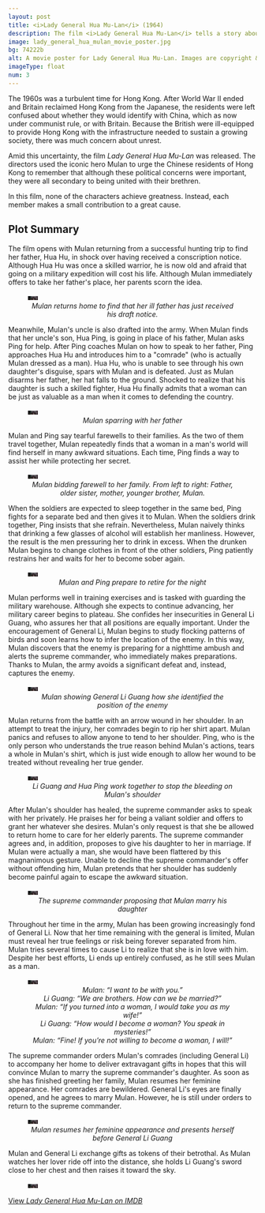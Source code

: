 ```yaml
---
layout: post
title: <i>Lady General Hua Mu-Lan</i> (1964)
description: The film <i>Lady General Hua Mu-Lan</i> tells a story about unity. By themselves, Mulan, Ping, and Li Guang each make small contributions. Together, they achieve something great.
image: lady_general_hua_mulan_movie_poster.jpg
bg: 74222b
alt: A movie poster for Lady General Hua Mu-Lan. Images are copyright &copy;1964 Shaw Brothers.
imageType: float
num: 3
---
```


The 1960s was a turbulent time for Hong Kong. After World War II ended and Britain reclaimed Hong Kong from the Japanese, the residents were left confused about whether they would identify with China, which as now under communist rule, or with Britain. Because the British were ill-equipped to provide Hong Kong with the infrastructure needed to sustain a growing society, there was much concern about unrest.

Amid this uncertainty, the film *Lady General Hua Mu-Lan* was released. The directors used the iconic hero Mulan to urge the Chinese residents of Hong Kong to remember that although these political concerns were important, they were all secondary to being united with their brethren.

In this film, none of the characters achieve greatness. Instead, each member makes a small contribution to a great cause.

<h2>Plot Summary</h2>

The film opens with Mulan returning from a successful hunting trip to find her father, Hua Hu, in shock over having received a conscription notice. Although Hua Hu was once a skilled warrior, he is now old and afraid that going on a military expedition will cost his life. Although Mulan immediately offers to take her father's place, her parents scorn the idea.

<figure class="big">
<img class="fillimg lazy" src="/assets/images/articles/lady_general_hua_mulan/placeholder.jpg" data-src="/assets/images/articles/lady_general_hua_mulan/1920/mulan_sees_her_father_sick.jpg" data-srcset="/assets/images/articles/lady_general_hua_mulan/320/mulan_sees_her_father_sick.jpg 320w, /assets/images/articles/lady_general_hua_mulan/640/mulan_sees_her_father_sick.jpg 640w, /assets/images/articles/lady_general_hua_mulan/960/mulan_sees_her_father_sick.jpg 960 w, /assets/images/articles/lady_general_hua_mulan/1440/mulan_sees_her_father_sick.jpg 1440w, /assets/images/articles/lady_general_hua_mulan/1920/mulan_sees_her_father_sick.jpg 1920w" alt="Mulan returns home to find that her ill father has just received his draft notice. Mulan is wearing a hunting uniform and her father is in bed." />
<figcaption style="text-align: center;"><i>Mulan returns home to find that her ill father has just received his draft notice.</i></figcaption>
</figure>

Meanwhile, Mulan's uncle is also drafted into the army. When Mulan finds that her uncle's son, Hua Ping, is going in place of his father, Mulan asks Ping for help. After Ping coaches Mulan on how to speak to her father, Ping approaches Hua Hu and introduces him to a "comrade" (who is actually Mulan dressed as a man). Hua Hu, who is unable to see through his own daughter's disguise, spars with Mulan and is defeated. Just as Mulan disarms her father, her hat falls to the ground. Shocked to realize that his daughter is such a skilled fighter, Hua Hu finally admits that a woman can be just as valuable as a man when it comes to defending the country.

<figure class="big">
<img class="fillimg lazy" src="/assets/images/articles/lady_general_hua_mulan/placeholder.jpg" data-src="/assets/images/articles/lady_general_hua_mulan/1920/mulan_spars_with_her_father.jpg" data-srcset="/assets/images/articles/lady_general_hua_mulan/320/mulan_spars_with_her_father.jpg 320w, /assets/images/articles/lady_general_hua_mulan/640/mulan_spars_with_her_father.jpg 640w, /assets/images/articles/lady_general_hua_mulan/960/mulan_spars_with_her_father.jpg 960w, /assets/images/articles/lady_general_hua_mulan/1440/mulan_spars_with_her_father.jpg 1440w, /assets/images/articles/lady_general_hua_mulan/1920/mulan_spars_with_her_father.jpg 1920w" alt="Mulan sparring with her father" />
<figcaption style="text-align: center;"><i>Mulan sparring with her father</i></figcaption>
</figure>

Mulan and Ping say tearful farewells to their families. As the two of them travel together, Mulan repeatedly finds that a woman in a man's world will find herself in many awkward situations. Each time, Ping finds a way to assist her while protecting her secret.

<figure class="big">
<img class="fillimg lazy" src="/assets/images/articles/lady_general_hua_mulan/placeholder.jpg" data-src="/assets/images/articles/lady_general_hua_mulan/1920/mulan_bids_farewell_to_her_family.jpg" data-srcset="/assets/images/articles/lady_general_hua_mulan/320/mulan_bids_farewell_to_her_family.jpg 320w, /assets/images/articles/lady_general_hua_mulan/640/mulan_bids_farewell_to_her_family.jpg 640w, /assets/images/articles/lady_general_hua_mulan/960/mulan_bids_farewell_to_her_family.jpg 960w, /assets/images/articles/lady_general_hua_mulan/1440/mulan_bids_farewell_to_her_family.jpg 1440w, /assets/images/articles/lady_general_hua_mulan/1920/mulan_bids_farewell_to_her_family.jpg 1920w" alt="Mulan bidding farewell to her family" />
<figcaption style="text-align: center;"><i>Mulan bidding farewell to her family. From left to right: Father, older sister, mother, younger brother, Mulan.</i></figcaption>
</figure>

When the soldiers are expected to sleep together in the same bed, Ping fights for a separate bed and then gives it to Mulan. When the soldiers drink together, Ping insists that she refrain. Nevertheless, Mulan naively thinks that drinking a few glasses of alcohol will establish her manliness. However, the result is the men pressuring her to drink in excess. When the drunken Mulan begins to change clothes in front of the other soldiers, Ping patiently restrains her and waits for her to become sober again.

<figure class="big">
<img class="fillimg lazy" src="/assets/images/articles/lady_general_hua_mulan/placeholder.jpg" data-src="/assets/images/articles/lady_general_hua_mulan/1920/mulan_and_ping_prepare_to_retire_for_the_night.jpg" data-srcset="/assets/images/articles/lady_general_hua_mulan/320/mulan_and_ping_prepare_to_retire_for_the_night.jpg 320w, /assets/images/articles/lady_general_hua_mulan/640/mulan_and_ping_prepare_to_retire_for_the_night.jpg 640w, /assets/images/articles/lady_general_hua_mulan/960/mulan_and_ping_prepare_to_retire_for_the_night.jpg 960w, /assets/images/articles/lady_general_hua_mulan/1440/mulan_and_ping_prepare_to_retire_for_the_night.jpg 1440w, /assets/images/articles/lady_general_hua_mulan/1920/mulan_and_ping_prepare_to_retire_for_the_night.jpg 1920w" alt="Mulan and Ping prepare to retire for the night" />
<figcaption style="text-align: center;"><i>Mulan and Ping prepare to retire for the night</i></figcaption>
</figure>

Mulan performs well in training exercises and is tasked with guarding the military warehouse. Although she expects to continue advancing, her military career begins to plateau. She confides her insecurities in General Li Guang, who assures her that all positions are equally important. Under the encouragement of General Li, Mulan begins to study flocking patterns of birds and soon learns how to infer the location of the enemy. In this way, Mulan discovers that the enemy is preparing for a nighttime ambush and alerts the supreme commander, who immediately makes preparations. Thanks to Mulan, the army avoids a significant defeat and, instead, captures the enemy.

<figure class="big">
<img class="fillimg lazy" src="/assets/images/articles/lady_general_hua_mulan/placeholder.jpg" data-src="/assets/images/articles/lady_general_hua_mulan/1920/mulan_with_general_li_guang_at_night.jpg" data-srcset="/assets/images/articles/lady_general_hua_mulan/320/mulan_with_general_li_guang_at_night.jpg 320w, /assets/images/articles/lady_general_hua_mulan/640/mulan_with_general_li_guang_at_night.jpg 640w, /assets/images/articles/lady_general_hua_mulan/960/mulan_with_general_li_guang_at_night.jpg 960w, /assets/images/articles/lady_general_hua_mulan/1440/mulan_with_general_li_guang_at_night.jpg 1440w, /assets/images/articles/lady_general_hua_mulan/1920/mulan_with_general_li_guang_at_night.jpg 1920w" alt="Mulan togeter with General Li Guang at night" />
<figcaption style="text-align: center;"><i>Mulan showing General Li Guang how she identified the position of the enemy</i></figcaption>
</figure>

Mulan returns from the battle with an arrow wound in her shoulder. In an attempt to treat the injury, her comrades begin to rip her shirt apart. Mulan panics and refuses to allow anyone to tend to her shoulder. Ping, who is the only person who understands the true reason behind Mulan's actions, tears a whole in Mulan's shirt, which is just wide enough to allow her wound to be treated without revealing her true gender.

<figure class="big">
<img class="fillimg lazy" src="/assets/images/articles/lady_general_hua_mulan/placeholder.jpg" data-src="/assets/images/articles/lady_general_hua_mulan/1920/mulan_shoulder_bleeding.jpg" data-srcset="/assets/images/articles/lady_general_hua_mulan/320/mulan_shoulder_bleeding.jpg 320w, /assets/images/articles/lady_general_hua_mulan/640/mulan_shoulder_bleeding.jpg 640w, /assets/images/articles/lady_general_hua_mulan/960/mulan_shoulder_bleeding.jpg 960w, /assets/images/articles/lady_general_hua_mulan/1440/mulan_shoulder_bleeding.jpg 1440w, /assets/images/articles/lady_general_hua_mulan/1920/mulan_shoulder_bleeding.jpg 1920w" alt="Li Guang and Hua Ping work together to stop the bleeding on Mulan’s shoulder" />
<figcaption style="text-align: center;"><i>Li Guang and Hua Ping work together to stop the bleeding on Mulan's shoulder</i></figcaption>
</figure>

After Mulan's shoulder has healed, the supreme commander asks to speak with her privately. He praises her for being a valiant soldier and offers to grant her whatever she desires. Mulan's only request is that she be allowed to return home to care for her elderly parents. The supreme commander agrees and, in addition, proposes to give his daughter to her in marriage. If Mulan were actually a man, she would have been flattered by this magnanimous gesture. Unable to decline the supreme commander's offer without offending him, Mulan pretends that her shoulder has suddenly become painful again to escape the awkward situation.

<figure class="big">
<img class="fillimg lazy" src="/assets/images/articles/lady_general_hua_mulan/placeholder.jpg" data-src="/assets/images/articles/lady_general_hua_mulan/1920/supreme_commander_with_mulan.jpg" data-srcset="/assets/images/articles/lady_general_hua_mulan/320/supreme_commander_with_mulan.jpg 320w, /assets/images/articles/lady_general_hua_mulan/640/supreme_commander_with_mulan.jpg 640w, /assets/images/articles/lady_general_hua_mulan/960/supreme_commander_with_mulan.jpg 960w, /assets/images/articles/lady_general_hua_mulan/1440/supreme_commander_with_mulan.jpg 1440w, /assets/images/articles/lady_general_hua_mulan/1920/supreme_commander_with_mulan.jpg 1920w" alt="The supreme commander proposing that Mulan marry his daughter" />
<figcaption style="text-align: center;"><i>The supreme commander proposing that Mulan marry his daughter</i></figcaption>
</figure>

Throughout her time in the army, Mulan has been growing increasingly fond of General Li. Now that her time remaining with the general is limited, Mulan must reveal her true feelings or risk being forever separated from him. Mulan tries several times to cause Li to realize that she is in love with him. Despite her best efforts, Li ends up entirely confused, as he still sees Mulan as a man.

<figure class="big">
<img class="fillimg lazy" src="/assets/images/articles/lady_general_hua_mulan/placeholder.jpg" data-src="/assets/images/articles/lady_general_hua_mulan/1920/mulan_frustrated_with_li_guang.jpg" data-srcset="/assets/images/articles/lady_general_hua_mulan/320/mulan_frustrated_with_li_guang.jpg 320w, /assets/images/articles/lady_general_hua_mulan/640/mulan_frustrated_with_li_guang.jpg 640w, /assets/images/articles/lady_general_hua_mulan/960/mulan_frustrated_with_li_guang.jpg 960w, /assets/images/articles/lady_general_hua_mulan/1440/mulan_frustrated_with_li_guang.jpg 1440w, /assets/images/articles/lady_general_hua_mulan/1920/mulan_frustrated_with_li_guang.jpg 1920w" alt="Mulan speaking with General Li Guang. Li Guang is confused and Mulan is frustrated." />
<figcaption style="text-align: center;"><i>Mulan: &ldquo;I want to be with you.&rdquo;<br />Li Guang: &ldquo;We are brothers. How can we be married?&rdquo;<br />Mulan: &ldquo;If you turned into a woman, I would take you as my wife!&rdquo;<br />Li Guang: &ldquo;How would I become a woman? You speak in mysteries!&rdquo;<br />Mulan: &ldquo;Fine! If you’re not willing to become a woman, I will!&rdquo;</i></figcaption>
</figure>

The supreme commander orders Mulan's comrades (including General Li) to accompany her home to deliver extravagant gifts in hopes that this will convince Mulan to marry the supreme commander's daughter. As soon as she has finished greeting her family, Mulan resumes her feminine appearance. Her comrades are bewildered. General Li's eyes are finally opened, and he agrees to marry Mulan. However, he is still under orders to return to the supreme commander.

<figure class="big">
<img class="fillimg lazy" src="/assets/images/articles/lady_general_hua_mulan/placeholder.jpg" data-src="/assets/images/articles/lady_general_hua_mulan/1920/mulan_resumes_feminine_appearance.jpg" data-srcset="/assets/images/articles/lady_general_hua_mulan/320/mulan_resumes_feminine_appearance.jpg 320w, /assets/images/articles/lady_general_hua_mulan/640/mulan_resumes_feminine_appearance.jpg 640w, /assets/images/articles/lady_general_hua_mulan/960/mulan_resumes_feminine_appearance.jpg 960w, /assets/images/articles/lady_general_hua_mulan/1440/mulan_resumes_feminine_appearance.jpg 1440w, /assets/images/articles/lady_general_hua_mulan/1920/mulan_resumes_feminine_appearance.jpg 1920w" alt="Mulan resumes her feminine appearance and presents herself before General Li Guang" />
<figcaption style="text-align: center;"><i>Mulan resumes her feminine appearance and presents herself before General Li Guang</i></figcaption>
</figure>

Mulan and General Li exchange gifts as tokens of their betrothal. As Mulan watches her lover ride off into the distance, she holds Li Guang's sword close to her chest and then raises it toward the sky.

<figure class="big">
<img class="fillimg lazy" src="/assets/images/articles/lady_general_hua_mulan/placeholder.jpg" data-src="/assets/images/articles/lady_general_hua_mulan/1920/mulan_holding_li_guangs_sword.jpg" data-srcset="/assets/images/articles/lady_general_hua_mulan/320/mulan_holding_li_guangs_sword.jpg 320w, /assets/images/articles/lady_general_hua_mulan/640/mulan_holding_li_guangs_sword.jpg 640w, /assets/images/articles/lady_general_hua_mulan/960/mulan_holding_li_guangs_sword.jpg 960w, /assets/images/articles/lady_general_hua_mulan/1440/mulan_holding_li_guangs_sword.jpg 1440w, /assets/images/articles/lady_general_hua_mulan/1920/mulan_holding_li_guangs_sword.jpg 1920w" alt="Mulan holding Li Guang's sword" />
</figure>

<a href="https://www.imdb.com/title/tt0064452/">View <i>Lady General Hua Mu-Lan on IMDB</i></a>

<script type="text/javascript" src="https://cdn.jsdelivr.net/npm/vanilla-lazyload@12.0.0/dist/lazyload.min.js" onload="var lazyLoadInstance=new LazyLoad({elements_selector:'.lazy'});"></script>
